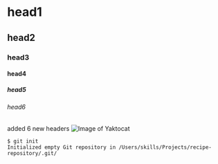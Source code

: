 # head1
## head2
### head3
#### head4
##### head5
###### head6
added 6 new headers
![Image of Yaktocat](https://octodex.github.com/images/yaktocat.png)
```
$ git init
Initialized empty Git repository in /Users/skills/Projects/recipe-repository/.git/
```
